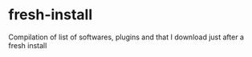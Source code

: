 # fresh-install
Compilation of list of softwares, plugins and that I download just after a fresh install 
